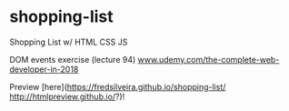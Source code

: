 # shopping-list
Shopping List w/ HTML CSS JS

DOM events exercise (lecture 94)
www.udemy.com/the-complete-web-developer-in-2018

Preview [here](https://fredsilveira.github.io/shopping-list/ http://htmlpreview.github.io/?)!

